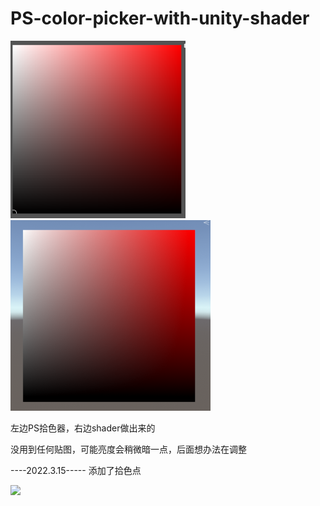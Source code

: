 # PS-color-picker-with-unity-shader
<img src="https://github.com/Terrificia/PS-color-picker-with-unity-shader/blob/main/picture/2022-02-24T23_17_05.png" width="280px"><img src="https://github.com/Terrificia/PS-color-picker-with-unity-shader/blob/main/picture/%E5%B1%8F%E5%B9%95%E6%88%AA%E5%9B%BE%202022-02-27%20171222.png" width="320px">

左边PS拾色器，右边shader做出来的

没用到任何贴图，可能亮度会稍微暗一点，后面想办法在调整





----2022.3.15-----
添加了拾色点

<img src="https://github.com/Terrificia/PS-color-picker-with-unity-shader/blob/main/picture/%E5%BD%95%E5%B1%8F%200085.mp4_20220315_162415.gif" width="320px">
